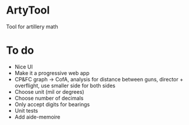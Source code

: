 # ArtyTool
Tool for artillery math

# To do
- Nice UI
- Make it a progressive web app
- CP&FC graph -> CofA, analysis for distance between guns, director + overflight, use smaller side for both sides
- Choose unit (mil or degrees)
- Choose number of decimals
- Only accept digits for bearings
- Unit tests
- Add aide-memoire